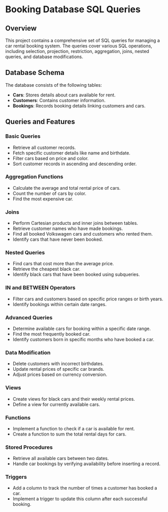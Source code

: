 # Booking Database SQL Queries

## Overview
This project contains a comprehensive set of SQL queries for managing a car rental booking system. The queries cover various SQL operations, including selection, projection, restriction, aggregation, joins, nested queries, and database modifications.

## Database Schema
The database consists of the following tables:
- **Cars**: Stores details about cars available for rent.
- **Customers**: Contains customer information.
- **Bookings**: Records booking details linking customers and cars.

## Queries and Features
### Basic Queries
- Retrieve all customer records.
- Fetch specific customer details like name and birthdate.
- Filter cars based on price and color.
- Sort customer records in ascending and descending order.

### Aggregation Functions
- Calculate the average and total rental price of cars.
- Count the number of cars by color.
- Find the most expensive car.

### Joins
- Perform Cartesian products and inner joins between tables.
- Retrieve customer names who have made bookings.
- Find all booked Volkswagen cars and customers who rented them.
- Identify cars that have never been booked.

### Nested Queries
- Find cars that cost more than the average price.
- Retrieve the cheapest black car.
- Identify black cars that have been booked using subqueries.

### IN and BETWEEN Operators
- Filter cars and customers based on specific price ranges or birth years.
- Identify bookings within certain date ranges.

### Advanced Queries
- Determine available cars for booking within a specific date range.
- Find the most frequently booked car.
- Identify customers born in specific months who have booked a car.

### Data Modification
- Delete customers with incorrect birthdates.
- Update rental prices of specific car brands.
- Adjust prices based on currency conversion.

### Views
- Create views for black cars and their weekly rental prices.
- Define a view for currently available cars.

### Functions
- Implement a function to check if a car is available for rent.
- Create a function to sum the total rental days for cars.

### Stored Procedures
- Retrieve all available cars between two dates.
- Handle car bookings by verifying availability before inserting a record.

### Triggers
- Add a column to track the number of times a customer has booked a car.
- Implement a trigger to update this column after each successful booking.
